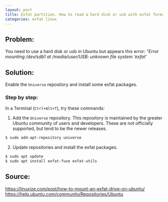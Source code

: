 ```yaml
---
layout: post
title: Exfat partition. How to read a hard disk or usb with exfat format in Ubuntu
categories: exfat linux
---
```



## Problem: 

You need to use a hard disk or usb in Ubuntu but appears this error:  _"Error mounting /dev/sdb1 at /media/user/USB: unknown file system ‘exfat’_

## Solution:

Enable the ```Universe``` repository and install some exfat packages.

### Step by step:
In a Terminal (```Ctrl+Alt+T```), try these commands:
1. Add the ```Universe``` repository. This repository  is maintained by the greater Ubuntu community of users and developers. These are not officially supported, but tend to be the newer releases.

```bash
$ sudo add-apt-repository universe
```

2. Update repositories and install the exfat packages.

```bash
$ sudo apt update 
$ sudo apt install exfat-fuse exfat-utils

```
## Source:

 <https://linuxize.com/post/how-to-mount-an-exfat-drive-on-ubuntu/>
 <https://help.ubuntu.com/community/Repositories/Ubuntu>